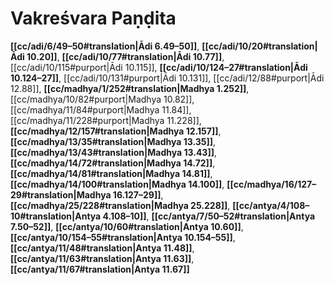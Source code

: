 # Vakreśvara Paṇḍita

**[[cc/adi/6/49–50#translation|Ādi 6.49–50]]**, **[[cc/adi/10/20#translation|Ādi 10.20]]**, **[[cc/adi/10/77#translation|Ādi 10.77]]**, [[cc/adi/10/115#purport|Ādi 10.115]], **[[cc/adi/10/124–27#translation|Ādi 10.124–27]]**, [[cc/adi/10/131#purport|Ādi 10.131]], [[cc/adi/12/88#purport|Ādi 12.88]], **[[cc/madhya/1/252#translation|Madhya 1.252]]**, [[cc/madhya/10/82#purport|Madhya 10.82]], [[cc/madhya/11/84#purport|Madhya 11.84]], [[cc/madhya/11/228#purport|Madhya 11.228]], **[[cc/madhya/12/157#translation|Madhya 12.157]]**, **[[cc/madhya/13/35#translation|Madhya 13.35]]**, **[[cc/madhya/13/43#translation|Madhya 13.43]]**, **[[cc/madhya/14/72#translation|Madhya 14.72]]**, **[[cc/madhya/14/81#translation|Madhya 14.81]]**, **[[cc/madhya/14/100#translation|Madhya 14.100]]**, **[[cc/madhya/16/127–29#translation|Madhya 16.127–29]]**, **[[cc/madhya/25/228#translation|Madhya 25.228]]**, **[[cc/antya/4/108–10#translation|Antya 4.108–10]]**, **[[cc/antya/7/50–52#translation|Antya 7.50–52]]**, **[[cc/antya/10/60#translation|Antya 10.60]]**, **[[cc/antya/10/154–55#translation|Antya 10.154–55]]**, **[[cc/antya/11/48#translation|Antya 11.48]]**, **[[cc/antya/11/63#translation|Antya 11.63]]**, **[[cc/antya/11/67#translation|Antya 11.67]]**

